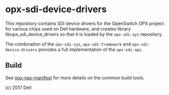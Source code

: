 # opx-sdi-device-drivers
This repository contains SDI device drivers for the OpenSwitch OPX project for various chips used on Dell hardware, and creates library libopx_sdi_device_drivers so that it is loaded by the `opx-sdi-sys` repository.

The combination of the `opx-sdi-sys`, `opx-sdi-framework` and `opx-sdi-device-drivers` provides a full implementation of the `opx-sdi-api`.

## Build
See [opx-nas-manifest](https://github.com/open-switch/opx-nas-manifest) for more details on the common build tools. 

(c) 2017 Dell
